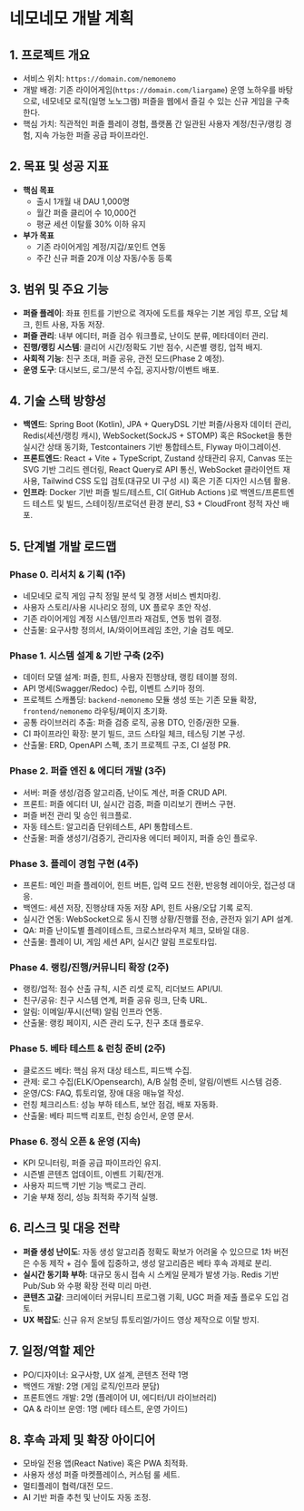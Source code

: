 # 네모네모 개발 계획

## 1. 프로젝트 개요
- 서비스 위치: `https://domain.com/nemonemo`
- 개발 배경: 기존 라이어게임(`https://domain.com/liargame`) 운영 노하우를 바탕으로, 네모네모 로직(일명 노노그램) 퍼즐을 웹에서 즐길 수 있는 신규 게임을 구축한다.
- 핵심 가치: 직관적인 퍼즐 플레이 경험, 플랫폼 간 일관된 사용자 계정/친구/랭킹 경험, 지속 가능한 퍼즐 공급 파이프라인.

## 2. 목표 및 성공 지표
- **핵심 목표**
  - 출시 1개월 내 DAU 1,000명
  - 월간 퍼즐 클리어 수 10,000건
  - 평균 세션 이탈률 30% 이하 유지
- **부가 목표**
  - 기존 라이어게임 계정/지갑/포인트 연동
  - 주간 신규 퍼즐 20개 이상 자동/수동 등록

## 3. 범위 및 주요 기능
- **퍼즐 플레이**: 좌표 힌트를 기반으로 격자에 도트를 채우는 기본 게임 루프, 오답 체크, 힌트 사용, 자동 저장.
- **퍼즐 관리**: 내부 에디터, 퍼즐 검수 워크플로, 난이도 분류, 메타데이터 관리.
- **진행/랭킹 시스템**: 클리어 시간/정확도 기반 점수, 시즌별 랭킹, 업적 배지.
- **사회적 기능**: 친구 초대, 퍼즐 공유, 관전 모드(Phase 2 예정).
- **운영 도구**: 대시보드, 로그/분석 수집, 공지사항/이벤트 배포.

## 4. 기술 스택 방향성
- **백엔드**: Spring Boot (Kotlin), JPA + QueryDSL 기반 퍼즐/사용자 데이터 관리, Redis(세션/랭킹 캐시), WebSocket(SockJS + STOMP) 혹은 RSocket을 통한 실시간 상태 동기화, Testcontainers 기반 통합테스트, Flyway 마이그레이션.
- **프론트엔드**: React + Vite + TypeScript, Zustand 상태관리 유지, Canvas 또는 SVG 기반 그리드 렌더링, React Query로 API 통신, WebSocket 클라이언트 재사용, Tailwind CSS 도입 검토(대규모 UI 구성 시) 혹은 기존 디자인 시스템 활용.
- **인프라**: Docker 기반 퍼즐 빌드/테스트, CI( GitHub Actions )로 백엔드/프론트엔드 테스트 및 빌드, 스테이징/프로덕션 환경 분리, S3 + CloudFront 정적 자산 배포.

## 5. 단계별 개발 로드맵

### Phase 0. 리서치 & 기획 (1주)
- 네모네모 로직 게임 규칙 정밀 분석 및 경쟁 서비스 벤치마킹.
- 사용자 스토리/사용 시나리오 정의, UX 플로우 초안 작성.
- 기존 라이어게임 계정 시스템/인프라 재검토, 연동 범위 결정.
- 산출물: 요구사항 정의서, IA/와이어프레임 초안, 기술 검토 메모.

### Phase 1. 시스템 설계 & 기반 구축 (2주)
- 데이터 모델 설계: 퍼즐, 힌트, 사용자 진행상태, 랭킹 테이블 정의.
- API 명세(Swagger/Redoc) 수립, 이벤트 스키마 정의.
- 프로젝트 스캐폴딩: `backend-nemonemo` 모듈 생성 또는 기존 모듈 확장, `frontend/nemonemo` 라우팅/페이지 초기화.
- 공통 라이브러리 추출: 퍼즐 검증 로직, 공용 DTO, 인증/권한 모듈.
- CI 파이프라인 확장: 분기 빌드, 코드 스타일 체크, 테스팅 기본 구성.
- 산출물: ERD, OpenAPI 스펙, 초기 프로젝트 구조, CI 설정 PR.

### Phase 2. 퍼즐 엔진 & 에디터 개발 (3주)
- 서버: 퍼즐 생성/검증 알고리즘, 난이도 계산, 퍼즐 CRUD API.
- 프론트: 퍼즐 에디터 UI, 실시간 검증, 퍼즐 미리보기 캔버스 구현.
- 퍼즐 버전 관리 및 승인 워크플로.
- 자동 테스트: 알고리즘 단위테스트, API 통합테스트.
- 산출물: 퍼즐 생성기/검증기, 관리자용 에디터 페이지, 퍼즐 승인 플로우.

### Phase 3. 플레이 경험 구현 (4주)
- 프론트: 메인 퍼즐 플레이어, 힌트 버튼, 입력 모드 전환, 반응형 레이아웃, 접근성 대응.
- 백엔드: 세션 저장, 진행상태 자동 저장 API, 힌트 사용/오답 기록 로직.
- 실시간 연동: WebSocket으로 동시 진행 상황/진행률 전송, 관전자 읽기 API 설계.
- QA: 퍼즐 난이도별 플레이테스트, 크로스브라우저 체크, 모바일 대응.
- 산출물: 플레이 UI, 게임 세션 API, 실시간 알림 프로토타입.

### Phase 4. 랭킹/진행/커뮤니티 확장 (2주)
- 랭킹/업적: 점수 산출 규칙, 시즌 리셋 로직, 리더보드 API/UI.
- 친구/공유: 친구 시스템 연계, 퍼즐 공유 링크, 단축 URL.
- 알림: 이메일/푸시(선택) 알림 인프라 연동.
- 산출물: 랭킹 페이지, 시즌 관리 도구, 친구 초대 플로우.

### Phase 5. 베타 테스트 & 런칭 준비 (2주)
- 클로즈드 베타: 핵심 유저 대상 테스트, 피드백 수집.
- 관제: 로그 수집(ELK/Opensearch), A/B 실험 준비, 알림/이벤트 시스템 검증.
- 운영/CS: FAQ, 튜토리얼, 장애 대응 매뉴얼 작성.
- 런칭 체크리스트: 성능 부하 테스트, 보안 점검, 배포 자동화.
- 산출물: 베타 피드백 리포트, 런칭 승인서, 운영 문서.

### Phase 6. 정식 오픈 & 운영 (지속)
- KPI 모니터링, 퍼즐 공급 파이프라인 유지.
- 시즌별 콘텐츠 업데이트, 이벤트 기획/전개.
- 사용자 피드백 기반 기능 백로그 관리.
- 기술 부채 정리, 성능 최적화 주기적 실행.

## 6. 리스크 및 대응 전략
- **퍼즐 생성 난이도**: 자동 생성 알고리즘 정확도 확보가 어려울 수 있으므로 1차 버전은 수동 제작 + 검수 툴에 집중하고, 생성 알고리즘은 베타 후속 과제로 분리.
- **실시간 동기화 부하**: 대규모 동시 접속 시 스케일 문제가 발생 가능. Redis 기반 Pub/Sub 와 수평 확장 전략 미리 마련.
- **콘텐츠 고갈**: 크리에이터 커뮤니티 프로그램 기획, UGC 퍼즐 제출 플로우 도입 검토.
- **UX 복잡도**: 신규 유저 온보딩 튜토리얼/가이드 영상 제작으로 이탈 방지.

## 7. 일정/역할 제안
- PO/디자이너: 요구사항, UX 설계, 콘텐츠 전략 1명
- 백엔드 개발: 2명 (게임 로직/인프라 분담)
- 프론트엔드 개발: 2명 (플레이어 UI, 에디터/UI 라이브러리)
- QA & 라이브 운영: 1명 (베타 테스트, 운영 가이드)

## 8. 후속 과제 및 확장 아이디어
- 모바일 전용 앱(React Native) 혹은 PWA 최적화.
- 사용자 생성 퍼즐 마켓플레이스, 커스텀 룰 세트.
- 멀티플레이 협력/대전 모드.
- AI 기반 퍼즐 추천 및 난이도 자동 조정.
